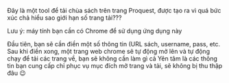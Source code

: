 Đây là một tool để tải chùa sách trên trang Proquest, được tạo ra vì quá bức xúc chả hiểu sao giới hạn số trang tải???

Lưu ý: máy tính bạn cần có Chrome để sử dụng ứng dụng này

Đầu tiên, bạn sẽ cần điền một số thông tin (URL sách, username, pass, etc.
Sau khi điền xong, một trang web chrome sẽ tự động mở lên và tự động chạy để tải các trang về, bạn sẽ không cần làm gì cả
Yên tâm là các thông tin bạn cung cấp chỉ phục vụ mục đích mở trang và tải, sẽ không bị thu thập đâu 😉

